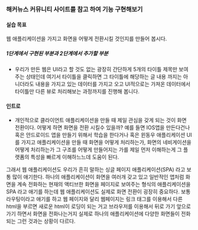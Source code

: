 ### 해커뉴스 커뮤니티  사이트를 참고 하여 기능 구현해보기

#### 실습 목표
웹 애플리케이션을 가지고 화면을 어떻게 전환시킬 것인지를 만들어 봅시다.

##### 1단계에서 구현된 부분과 2단계에서 추가할 부분
- 우리가 만든 웹은 UI라고 할 것도 없는 광장히 간단하게 5개의 타이틀 제목만 보여주는
상태인데 여기서 타이틀을 클릭하면 그 타이틀에 해당하는 글 내용 까지는 아니더라도
내용을 가지고 있는 데이터를 가지고 오고 UI적으로는 가져온 데이터에서 타이틀만
다른 뷰로 처리해보는 과정까지를 진행해 봅니다.

#### 인트로
- 개인적으로 클라이언트 애플리케이션을 만들 때 제일 관심을 갖게 되는 것이 화면 전환이다.
어떻게 하면 화면을 전환 시킬수 있을까?
예를 들면 IOS앱을 만든다건나 혹은 안드로이드 앱을 만들기 위해서 학습을
한다거나 혹은 윈동우 애플리케이션 UI를 가지고 애플리케이션을 만들 때
화면을 어떻게 처리하는가, 화면의 네비게이션을 어떻게 처리하는가
그 구조를 어떻게 만들어지는 가를 제일 먼저 이해하는게 그 플랫폼의 특성을 빠르게 이해하느느데 도움이 된다.

그래서 웹 애플리케이션도 우리가 흔히 말하는 싱글 페이지 애플리케이션(SPA) 라고 보통 많이 애기한다.
하나의 애플리케이션이 화면을 여러개 갖고 있고 일반적인 앱처럼 화면을 계속 전화하는
현재의 액티브한 화면을 페이지로 보여주는 형식의 애플리케이션을 SPA 라고 애기를 하는데
웹 애플리케이션도 실제로 화면 전환이 굉장히 중요하다.
보통 라우팅이라고 애기를 하고 웹 페이지와 달리 웹페이지는 링크 태그를 이용해서 다른 html을 부르면
새로운 html이 로딩이 되는 거고 브라우저를 이용해서 뒤로 가기 앞으로 가기 하면서 화면을 전화나는거지 실제로 하나의 애플리케이션에
다양한 화면들이 전화되는 그런 것과는 상황이 다르다.